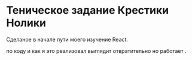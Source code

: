 # Теническое задание Крестики Нолики
Сделаное в начале пути моего изучение React.

по коду и как я это реализовал выглядит отвратительно но работает .

